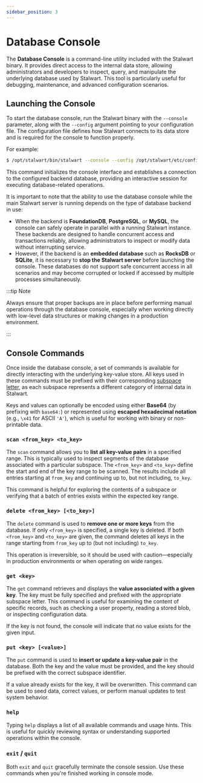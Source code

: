 ```yaml
---
sidebar_position: 3
---
```


# Database Console

The **Database Console** is a command-line utility included with the Stalwart binary. It provides direct access to the internal data store, allowing administrators and developers to inspect, query, and manipulate the underlying database used by Stalwart. This tool is particularly useful for debugging, maintenance, and advanced configuration scenarios.

## Launching the Console

To start the database console, run the Stalwart binary with the `--console` parameter, along with the `--config` argument pointing to your configuration file. The configuration file defines how Stalwart connects to its data store and is required for the console to function properly.

For example:

```bash
$ /opt/stalwart/bin/stalwart --console --config /opt/stalwart/etc/config.toml
```

This command initializes the console interface and establishes a connection to the configured backend database, providing an interactive session for executing database-related operations.

It is important to note that the ability to use the database console while the main Stalwart server is running depends on the type of database backend in use:

- When the backend is **FoundationDB**, **PostgreSQL**, or **MySQL**, the console can safely operate in parallel with a running Stalwart instance. These backends are designed to handle concurrent access and transactions reliably, allowing administrators to inspect or modify data without interrupting service.
- However, if the backend is an **embedded database** such as **RocksDB** or **SQLite**, it is necessary to **stop the Stalwart server** before launching the console. These databases do not support safe concurrent access in all scenarios and may become corrupted or locked if accessed by multiple processes simultaneously.

:::tip Note

Always ensure that proper backups are in place before performing manual operations through the database console, especially when working directly with low-level data structures or making changes in a production environment.

:::

## Console Commands

Once inside the database console, a set of commands is available for directly interacting with the underlying key-value store. All keys used in these commands must be prefixed with their corresponding [subspace letter](/docs/development/database), as each subspace represents a different category of internal data in Stalwart.

Keys and values can optionally be encoded using either **Base64** (by prefixing with `base64:`) or represented using **escaped hexadecimal notation** (e.g., `\x41` for ASCII `'A'`), which is useful for working with binary or non-printable data.

### `scan <from_key> <to_key>`

The `scan` command allows you to **list all key-value pairs** in a specified range. This is typically used to inspect segments of the database associated with a particular subspace. The `<from_key>` and `<to_key>` define the start and end of the key range to be scanned. The results include all entries starting at `from_key` and continuing up to, but not including, `to_key`.

This command is helpful for exploring the contents of a subspace or verifying that a batch of entries exists within the expected key range.

### `delete <from_key> [<to_key>]`

The `delete` command is used to **remove one or more keys** from the database. If only `<from_key>` is specified, a single key is deleted. If both `<from_key>` and `<to_key>` are given, the command deletes all keys in the range starting from `from_key` up to (but not including) `to_key`.

This operation is irreversible, so it should be used with caution—especially in production environments or when operating on wide ranges.

### `get <key>`

The `get` command retrieves and displays the **value associated with a given key**. The key must be fully specified and prefixed with the appropriate subspace letter. This command is useful for examining the content of specific records, such as checking a user property, reading a stored blob, or inspecting configuration data.

If the key is not found, the console will indicate that no value exists for the given input.

### `put <key> [<value>]`

The `put` command is used to **insert or update a key-value pair** in the database. Both the key and the value must be provided, and the key should be prefixed with the correct subspace identifier.

If a value already exists for the key, it will be overwritten. This command can be used to seed data, correct values, or perform manual updates to test system behavior.

### `help`

Typing `help` displays a list of all available commands and usage hints. This is useful for quickly reviewing syntax or understanding supported operations within the console.

### `exit` / `quit`

Both `exit` and `quit` gracefully terminate the console session. Use these commands when you're finished working in console mode.

